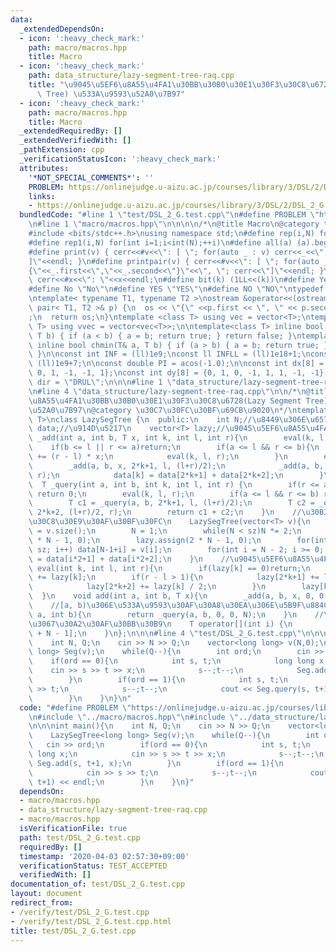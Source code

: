 ```yaml
---
data:
  _extendedDependsOn:
  - icon: ':heavy_check_mark:'
    path: macro/macros.hpp
    title: Macro
  - icon: ':heavy_check_mark:'
    path: data_structure/lazy-segment-tree-raq.cpp
    title: "\u9045\u5EF6\u8A55\u4FA1\u30BB\u30B0\u30E1\u30F3\u30C8\u6728(Lazy Segment\
      \ Tree) \u533A\u9593\u52A0\u7B97"
  - icon: ':heavy_check_mark:'
    path: macro/macros.hpp
    title: Macro
  _extendedRequiredBy: []
  _extendedVerifiedWith: []
  _pathExtension: cpp
  _verificationStatusIcon: ':heavy_check_mark:'
  attributes:
    '*NOT_SPECIAL_COMMENTS*': ''
    PROBLEM: https://onlinejudge.u-aizu.ac.jp/courses/library/3/DSL/2/DSL_2_G
    links:
    - https://onlinejudge.u-aizu.ac.jp/courses/library/3/DSL/2/DSL_2_G
  bundledCode: "#line 1 \"test/DSL_2_G.test.cpp\"\n#define PROBLEM \"https://onlinejudge.u-aizu.ac.jp/courses/library/3/DSL/2/DSL_2_G\"\
    \n#line 1 \"macro/macros.hpp\"\n\n\n\n/*\n@title Macro\n@category template\n*/\n\
    #include <bits/stdc++.h>\nusing namespace std;\n#define rep(i,N) for(int i=0;i<int(N);++i)\n\
    #define rep1(i,N) for(int i=1;i<int(N);++i)\n#define all(a) (a).begin(),(a).end()\n\
    #define print(v) { cerr<<#v<<\": [ \"; for(auto _ : v) cerr<<_<<\", \"; cerr<<\"\
    ]\"<<endl; }\n#define printpair(v) { cerr<<#v<<\": [ \"; for(auto _ : v) cerr<<\"\
    {\"<<_.first<<\",\"<<_.second<<\"}\"<<\", \"; cerr<<\"]\"<<endl; }\n#define dump(x)\
    \ cerr<<#x<<\": \"<<x<<endl;\n#define bit(k) (1LL<<(k))\n#define Yes \"Yes\"\n\
    #define No \"No\"\n#define YES \"YES\"\n#define NO \"NO\"\ntypedef long long ll;\n\
    \ntemplate< typename T1, typename T2 >\nostream &operator<<(ostream &os, const\
    \ pair< T1, T2 >& p) {\n  os << \"{\" <<p.first << \", \" << p.second << \"}\"\
    ;\n  return os;\n}\ntemplate <class T> using vec = vector<T>;\ntemplate <class\
    \ T> using vvec = vector<vec<T>>;\n\ntemplate<class T> inline bool chmax(T& a,\
    \ T b) { if (a < b) { a = b; return true; } return false; }\ntemplate<class T>\
    \ inline bool chmin(T& a, T b) { if (a > b) { a = b; return true; } return false;\
    \ }\n\nconst int INF = (ll)1e9;\nconst ll INFLL = (ll)1e18+1;\nconst ll MOD =\
    \ (ll)1e9+7;\n\nconst double PI = acos(-1.0);\n\nconst int dx[8] = {1, 0, -1,\
    \ 0, 1, -1, -1, 1};\nconst int dy[8] = {0, 1, 0, -1, 1, 1, -1, -1};\nconst string\
    \ dir = \"DRUL\";\n\n\n#line 1 \"data_structure/lazy-segment-tree-raq.cpp\"\n\n\
    \n#line 4 \"data_structure/lazy-segment-tree-raq.cpp\"\n\n/*\n@title \u9045\u5EF6\
    \u8A55\u4FA1\u30BB\u30B0\u30E1\u30F3\u30C8\u6728(Lazy Segment Tree) \u533A\u9593\
    \u52A0\u7B97\n@category \u30C7\u30FC\u30BF\u69CB\u9020\n*/\ntemplate<typename\
    \ T>\nclass LazySegTree {\n  public:\n    int N;//\u8449\u306E\u6570\n    vector<T>\
    \ data;//\u914D\u5217\n    vector<T> lazy;//\u9045\u5EF6\u8A55\u4FA1\n    void\
    \ _add(int a, int b, T x, int k, int l, int r){\n        eval(k, l, r);\n    \
    \    if(b <= l || r <= a)return;\n        if(a <= l && r <= b){\n            lazy[k]\
    \ += (r - l) * x;\n            eval(k, l, r);\n        }\n        else{\n    \
    \        _add(a, b, x, 2*k+1, l, (l+r)/2);\n            _add(a, b, x, 2*k+2, (l+r)/2,\
    \ r);\n            data[k] = data[2*k+1] + data[2*k+2];\n        }\n    }\n  \
    \  T _query(int a, int b, int k, int l, int r) {\n        if(r <= a || b <= l)\
    \ return 0;\n        eval(k, l, r);\n        if(a <= l && r <= b) return data[k];\n\
    \        T c1 = _query(a, b, 2*k+1, l, (l+r)/2);\n        T c2 = _query(a, b,\
    \ 2*k+2, (l+r)/2, r);\n        return c1 + c2;\n    }\n    //\u30B3\u30F3\u30B9\
    \u30C8\u30E9\u30AF\u30BF\u30FC\n    LazySegTree(vector<T> v){\n        int sz\
    \ = v.size();\n        N = 1;\n        while(N < sz)N *= 2;\n        data.assign(2\
    \ * N - 1, 0);\n        lazy.assign(2 * N - 1, 0);\n        for(int i = 0; i <\
    \ sz; i++) data[N-1+i] = v[i];\n        for(int i = N - 2; i >= 0; i--) data[i]\
    \ = data[i*2+1] + data[i*2+2];\n    }\n    //\u9045\u5EF6\u8A55\u4FA1\n    void\
    \ eval(int k, int l, int r){\n        if(lazy[k] == 0)return;\n        data[k]\
    \ += lazy[k];\n        if(r - l > 1){\n            lazy[2*k+1] += lazy[k] / 2;\n\
    \            lazy[2*k+2] += lazy[k] / 2;\n        }\n        lazy[k] = 0;\n  \
    \  }\n    void add(int a, int b, T x){\n        _add(a, b, x, 0, 0, N);\n    }\n\
    \    //[a, b)\u306E\u533A\u9593\u30AF\u30A8\u30EA\u306E\u5B9F\u884C\n    T query(int\
    \ a, int b){\n        return _query(a, b, 0, 0, N);\n    }\n    //\u6DFB\u5B57\
    \u3067\u30A2\u30AF\u30BB\u30B9\n    T operator[](int i) {\n        return data[i\
    \ + N - 1];\n    }\n};\n\n\n#line 4 \"test/DSL_2_G.test.cpp\"\n\n\nint main(){\n\
    \    int N, Q;\n    cin >> N >> Q;\n    vector<long long> v(N,0);\n    LazySegTree<long\
    \ long> Seg(v);\n    while(Q--){\n        int ord;\n        cin >> ord;\n    \
    \    if(ord == 0){\n            int s, t;\n            long long x;\n        \
    \    cin >> s >> t >> x;\n            s--;t--;\n            Seg.add(s, t+1, x);\n\
    \        }\n        if(ord == 1){\n            int s, t;\n            cin >> s\
    \ >> t;\n            s--;t--;\n            cout << Seg.query(s, t+1) << endl;\n\
    \        }\n    }\n}\n"
  code: "#define PROBLEM \"https://onlinejudge.u-aizu.ac.jp/courses/library/3/DSL/2/DSL_2_G\"\
    \n#include \"../macro/macros.hpp\"\n#include \"../data_structure/lazy-segment-tree-raq.cpp\"\
    \n\n\nint main(){\n    int N, Q;\n    cin >> N >> Q;\n    vector<long long> v(N,0);\n\
    \    LazySegTree<long long> Seg(v);\n    while(Q--){\n        int ord;\n     \
    \   cin >> ord;\n        if(ord == 0){\n            int s, t;\n            long\
    \ long x;\n            cin >> s >> t >> x;\n            s--;t--;\n           \
    \ Seg.add(s, t+1, x);\n        }\n        if(ord == 1){\n            int s, t;\n\
    \            cin >> s >> t;\n            s--;t--;\n            cout << Seg.query(s,\
    \ t+1) << endl;\n        }\n    }\n}"
  dependsOn:
  - macro/macros.hpp
  - data_structure/lazy-segment-tree-raq.cpp
  - macro/macros.hpp
  isVerificationFile: true
  path: test/DSL_2_G.test.cpp
  requiredBy: []
  timestamp: '2020-04-03 02:57:30+09:00'
  verificationStatus: TEST_ACCEPTED
  verifiedWith: []
documentation_of: test/DSL_2_G.test.cpp
layout: document
redirect_from:
- /verify/test/DSL_2_G.test.cpp
- /verify/test/DSL_2_G.test.cpp.html
title: test/DSL_2_G.test.cpp
---
```

